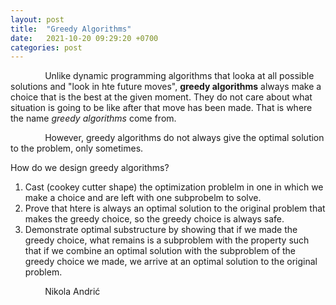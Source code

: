 ```yaml
---
layout: post
title:  "Greedy Algorithms"
date:   2021-10-20 09:29:20 +0700
categories: post
---
```

 
 &nbsp;&nbsp;&nbsp;&nbsp;&nbsp;&nbsp;&nbsp;&nbsp;&nbsp;&nbsp;&nbsp;&nbsp;&nbsp;
 Unlike dynamic programming algorithms that looka at all possible solutions and "look in hte future moves", **greedy algorithms** always make a choice that is the best at the given moment. 
 They do not care about what situation is going to be like after that move has been made. That is where the name *greedy algorithms* come from.
 
 &nbsp;&nbsp;&nbsp;&nbsp;&nbsp;&nbsp;&nbsp;&nbsp;&nbsp;&nbsp;&nbsp;&nbsp;&nbsp;
 However, greedy algorithms do not always give the optimal solution to the problem, only sometimes.
 
 How do we design greedy algorithms?
 
 1. Cast (cookey cutter shape) the optimization problelm in one in which we make a choice and  are left with one subprobelm to solve.
 2. Prove that htere is always an optimal solution to the original problem that makes the greedy choice, so the greedy choice is always safe.
 3. Demonstrate optimal substructure by showing that if we made the greedy choice, what remains is a subproblem with the property such that if 
 we combine an optimal solution with the subproblem of the greedy choice we made, we arrive at an optimal solution to the original problem.
  
 
 &nbsp;&nbsp;&nbsp;&nbsp;&nbsp;&nbsp;&nbsp;&nbsp;&nbsp;&nbsp;&nbsp;&nbsp;&nbsp;
 Nikola Andrić
 
 

 

